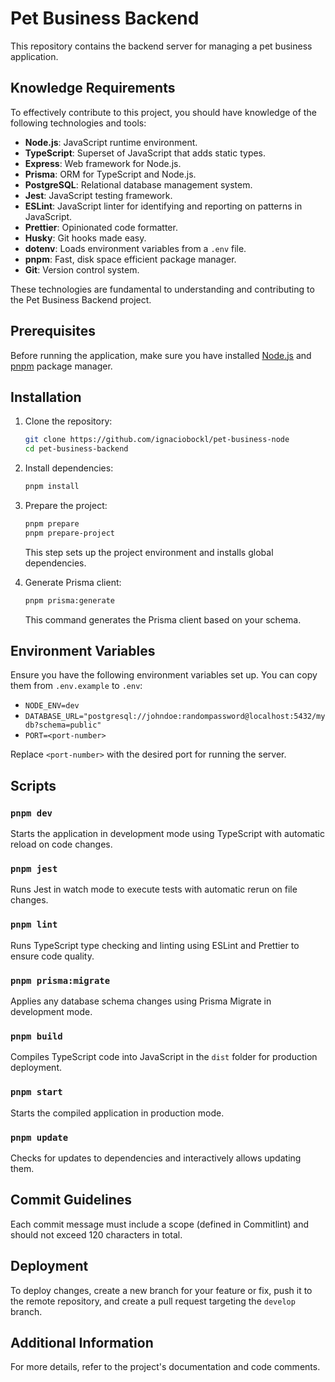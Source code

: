 # Pet Business Backend

This repository contains the backend server for managing a pet business application.

## Knowledge Requirements

To effectively contribute to this project, you should have knowledge of the following technologies and tools:

- **Node.js**: JavaScript runtime environment.
- **TypeScript**: Superset of JavaScript that adds static types.
- **Express**: Web framework for Node.js.
- **Prisma**: ORM for TypeScript and Node.js.
- **PostgreSQL**: Relational database management system.
- **Jest**: JavaScript testing framework.
- **ESLint**: JavaScript linter for identifying and reporting on patterns in JavaScript.
- **Prettier**: Opinionated code formatter.
- **Husky**: Git hooks made easy.
- **dotenv**: Loads environment variables from a `.env` file.
- **pnpm**: Fast, disk space efficient package manager.
- **Git**: Version control system.

These technologies are fundamental to understanding and contributing to the Pet Business Backend project.

## Prerequisites

Before running the application, make sure you have installed [Node.js](https://nodejs.org/) and [pnpm](https://pnpm.io/) package manager.

## Installation

1. Clone the repository:

   ```bash
   git clone https://github.com/ignaciobockl/pet-business-node
   cd pet-business-backend
   ```

2. Install dependencies:

   ```bash
   pnpm install
   ```

3. Prepare the project:

   ```bash
   pnpm prepare
   pnpm prepare-project
   ```

   This step sets up the project environment and installs global dependencies.

4. Generate Prisma client:
   ```bash
   pnpm prisma:generate
   ```
   This command generates the Prisma client based on your schema.

## Environment Variables

Ensure you have the following environment variables set up. You can copy them from `.env.example` to `.env`:

- `NODE_ENV=dev`
- `DATABASE_URL="postgresql://johndoe:randompassword@localhost:5432/mydb?schema=public"`
- `PORT=<port-number>`

Replace `<port-number>` with the desired port for running the server.

## Scripts

### `pnpm dev`

Starts the application in development mode using TypeScript with automatic reload on code changes.

### `pnpm jest`

Runs Jest in watch mode to execute tests with automatic rerun on file changes.

### `pnpm lint`

Runs TypeScript type checking and linting using ESLint and Prettier to ensure code quality.

### `pnpm prisma:migrate`

Applies any database schema changes using Prisma Migrate in development mode.

### `pnpm build`

Compiles TypeScript code into JavaScript in the `dist` folder for production deployment.

### `pnpm start`

Starts the compiled application in production mode.

### `pnpm update`

Checks for updates to dependencies and interactively allows updating them.

## Commit Guidelines

Each commit message must include a scope (defined in Commitlint) and should not exceed 120 characters in total.

## Deployment

To deploy changes, create a new branch for your feature or fix, push it to the remote repository, and create a pull request targeting the `develop` branch.

## Additional Information

For more details, refer to the project's documentation and code comments.
